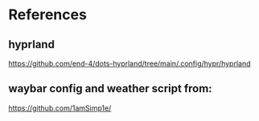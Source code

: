 # References

## hyprland
https://github.com/end-4/dots-hyprland/tree/main/.config/hypr/hyprland

## waybar config and weather script from:
https://github.com/1amSimp1e/


